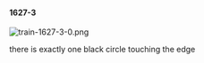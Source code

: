 #### 1627-3
![train-1627-3-0.png](https://github.com/lil-lab/nlvr/raw/master/nlvr/train/images/68/train-1627-3-0.png "train-1627-3-0.png")

there is exactly one black circle touching the edge